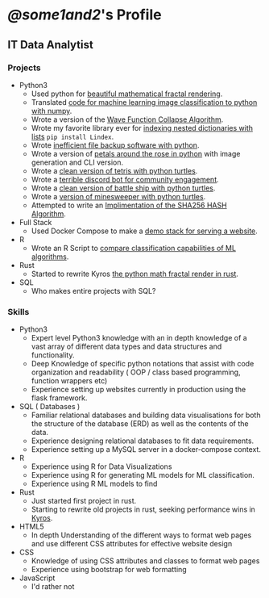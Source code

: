 # *@some1and2*'s Profile
## IT Data Analytist
### Projects
 - Python3
    - Used python for [beautiful mathematical fractal rendering](https://github.com/some1and2-xc/Kyros).
    - Translated [code for machine learning image classification to python with numpy](https://github.com/Some1and2-XC/MNIST-Image-Classification).
    - Wrote a version of the [Wave Function Collapse Algorithm](https://github.com/Some1and2-XC/WFC-v1).
    - Wrote my favorite library ever for [indexing nested dictionaries with lists](https://github.com/Some1and2-XC/Lindex) `pip install Lindex`.
    - Wrote [inefficient file backup software with python](https://github.com/Some1and2-XC/Backup-Proj).
    - Wrote a version of [petals around the rose in python](https://github.com/Some1and2-XC/petals-around-the-rose-python) with image generation and CLI version. 
    - Wrote a [clean version of tetris with python turtles](https://github.com/Some1and2-XC/turtle-tetris). 
    - Wrote a [terrible discord bot for community engagement](https://github.com/Some1and2-XC/some1and2-s-Discord-Bot).
    - Wrote a [clean version of battle ship with python turtles](https://github.com/Some1and2-XC/turtle-battle-ship).
    - Wrote a [version of minesweeper with python turtles](https://github.com/Some1and2-XC/turtle-minesweeper).
    - Attempted to write an [Implimentation of the SHA256 HASH Algorithm](https://github.com/Some1and2-XC/SHA256-in-python).
 - Full Stack
    - Used Docker Compose to make a [demo stack for serving a website](https://github.com/Some1and2-XC/docker-compose-network). 
 - R
    - Wrote an R Script to [compare classification capabilities of ML algorithms](https://github.com/Some1and2-XC/R-ML-Classification-Comparison).
 - Rust
    - Started to rewrite Kyros [the python math fractal render in rust](https://github.com/Some1and2-XC/Kyros-in-rust).
 - SQL
    - Who makes entire projects with SQL?
### Skills
 - Python3
    - Expert level Python3 knowledge with an in depth knowledge of a vast array of different data types and data structures and functionality.
    - Deep Knowledge of specific python notations that assist with code organization and readability ( OOP / class based programming, function wrappers etc)
    - Experience setting up websites currently in production using the flask framework.
 - SQL ( Databases )
    - Familiar relational databases and building data visualisations for both the structure of the database (ERD) as well as the contents of the data. 
    - Experience designing relational databases to fit data requirements.
    - Experience setting up a MySQL server in a docker-compose context.
 - R
    - Experience using R for Data Visualizations
    - Experience using R for generating ML models for ML classification.
    - Experience using R ML models to find 
 - Rust
    - Just started first project in rust.
    - Starting to rewrite old projects in rust, seeking performance wins in [Kyros](https://github.com/some1and2-xc/Kyros). 
 - HTML5
    - In depth Understanding of the different ways to format web pages and use different CSS attributes for effective website design
 - CSS
    - Knowledge of using CSS attributes and classes to format web pages
    - Experience using bootstrap for web formatting
 - JavaScript
    - I'd rather not
